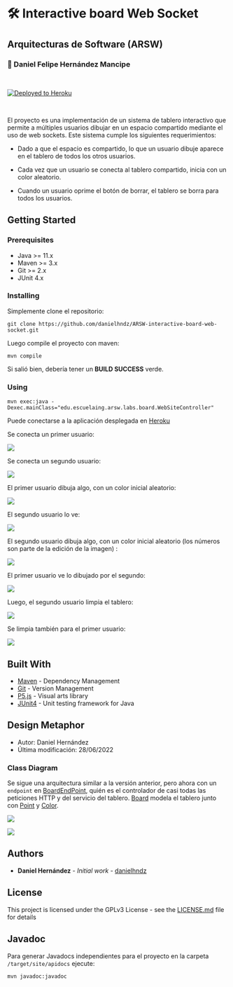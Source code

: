 # :hammer_and_wrench: Interactive board Web Socket

## Arquitecturas de Software (ARSW)

### :pushpin: Daniel Felipe Hernández Mancipe

<br/>

[![Deployed to Heroku](https://www.herokucdn.com/deploy/button.png)](https://beautiful-mount-rainier-03359.herokuapp.com/)

<br/>

El proyecto es una implementación de un sistema de tablero interactivo que permite a múltiples usuarios dibujar en un espacio compartido mediante el uso de web sockets. Este sistema cumple los siguientes requerimientos:

- Dado a que el espacio es compartido, lo que un usuario dibuje aparece en el tablero de todos los otros usuarios.

- Cada vez que un usuario se conecta al tablero compartido, inicia con un color aleatorio.

- Cuando un usuario oprime el botón de borrar, el tablero se borra para todos los usuarios.

## Getting Started

### Prerequisites

- Java >= 11.x
- Maven >= 3.x
- Git >= 2.x
- JUnit 4.x

### Installing

Simplemente clone el repositorio:

```
git clone https://github.com/danielhndz/ARSW-interactive-board-web-socket.git
```

Luego compile el proyecto con maven:

```
mvn compile
```

Si salió bien, debería tener un **BUILD SUCCESS** verde.

### Using

```
mvn exec:java -Dexec.mainClass="edu.escuelaing.arsw.labs.board.WebSiteController"
```

Puede conectarse a la aplicación desplegada en [Heroku](https://beautiful-mount-rainier-03359.herokuapp.com/)

Se conecta un primer usuario:

![](../media/1.png?raw=true)

Se conecta un segundo usuario:

![](../media/2.jpeg?raw=true)

El primer usuario dibuja algo, con un color inicial aleatorio:

![](../media/3.png?raw=true)

El segundo usuario lo ve:

![](../media/4.jpg?raw=true)

El segundo usuario dibuja algo, con un color inicial aleatorio (los números son parte de la edición de la imagen) :

![](../media/5.jpeg?raw=true)

El primer usuario ve lo dibujado por el segundo:

![](../media/6.png?raw=true)

Luego, el segundo usuario limpia el tablero:

![](../media/7.jpeg?raw=true)

Se limpia también para el primer usuario:

![](../media/8.png?raw=true)

## Built With

- [Maven](https://maven.apache.org/) - Dependency Management
- [Git](https://git-scm.com/) - Version Management
- [P5.js](https://p5js.org/reference/) - Visual arts library
- [JUnit4](https://junit.org/junit4/) - Unit testing framework for Java

## Design Metaphor

- Autor: Daniel Hernández
- Última modificación: 28/06/2022

### Class Diagram

Se sigue una arquitectura similar a la versión anterior, pero ahora con un `endpoint` en [BoardEndPoint](/src/main/java/edu/escuelaing/arsw/labs/boardws/endpoints/BoardEndPoint.java), quién es el controlador de casi todas las peticiones HTTP y del servicio del tablero. [Board](/src/main/java/edu/escuelaing/arsw/labs/board/model/Board.java) modela el tablero junto con [Point](/src/main/java/edu/escuelaing/arsw/labs/board/model/Point.java) y [Color](/src/main/java/edu/escuelaing/arsw/labs/board/model/Color.java).

![](../media/class_diagram1.png?raw=true)

![](../media/class_diagram2.png?raw=true)

## Authors

- **Daniel Hernández** - _Initial work_ - [danielhndz](https://github.com/danielhndz)

## License

This project is licensed under the GPLv3 License - see the [LICENSE.md](LICENSE.md) file for details

## Javadoc

Para generar Javadocs independientes para el proyecto en la carpeta `/target/site/apidocs` ejecute:

```
mvn javadoc:javadoc
```
